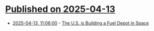 # [Published on 2025-04-13](index.md)

* [2025-04-13, 11:06:00](https://soylentnews.org/article.pl?sid=25/04/13/037236&from=rss) - [The U.S. is Building a Fuel Depot in Space](https://soylentnews.org/article.pl?sid=25/04/13/037236&from=rss)
